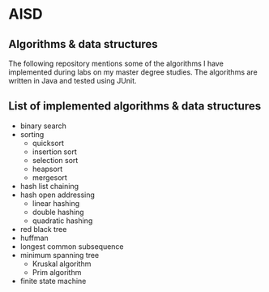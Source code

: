 # AISD
## Algorithms &amp; data structures

The following repository mentions some of the algorithms I have implemented during labs on my master degree studies. The algorithms are written in Java and tested using JUnit.

## List of implemented algorithms & data structures

- binary search
- sorting
  - quicksort
  - insertion sort
  - selection sort
  - heapsort
  - mergesort
- hash list chaining
- hash open addressing
  - linear hashing
  - double hashing
  - quadratic hashing
- red black tree
- huffman
- longest common subsequence
- minimum spanning tree
  - Kruskal algorithm
  - Prim algorithm
- finite state machine
